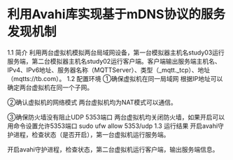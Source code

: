 # 利用Avahi库实现基于mDNS协议的服务发现机制

1.1 简介
  利用两台虚拟机模拟两台局域网设备，第一台模拟器主机名study03运行服务端，第二台模拟器主机名study02运行客户端。客户端输出服务端主机名、IPv4、IPv6地址、服务器名称（MQTTServer）、类型（_mqtt._tcp）、地址（mqtts://tb.com）。
1.2 配置环境
①确保虚拟机在同一局域网
根据IP地址可以确定两台虚拟机在同一个子网。

②确认虚拟机的网络模式
两台虚拟机均为NAT模式可以通信。

③确保防火墙没有阻止UDP 5353端口
两台虚拟机均关闭防火墙，如果开启可以用命令设置允许5353端口
sudo ufw allow 5353/udp
1.3 运行结果
开启avahi守护进程，检查状态（是否开启），第一台虚拟机运行服务端。

开启avahi守护进程，检查状态，第二台虚拟机运行客户端，输出服务端信息。
